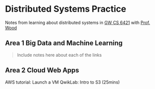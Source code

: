 # Distributed Systems Practice
Notes from learning about distributed systems in [GW CS 6421](https://gwdistsys18.github.io/) with [Prof. Wood](https://faculty.cs.gwu.edu/timwood/)

## Area 1 Big Data and Machine Learning
> Include notes here about each of the links

## Area 2 Cloud Web Apps
AWS tutorial: Launch a VM
QwikLab: Intro to S3 (25mins)

